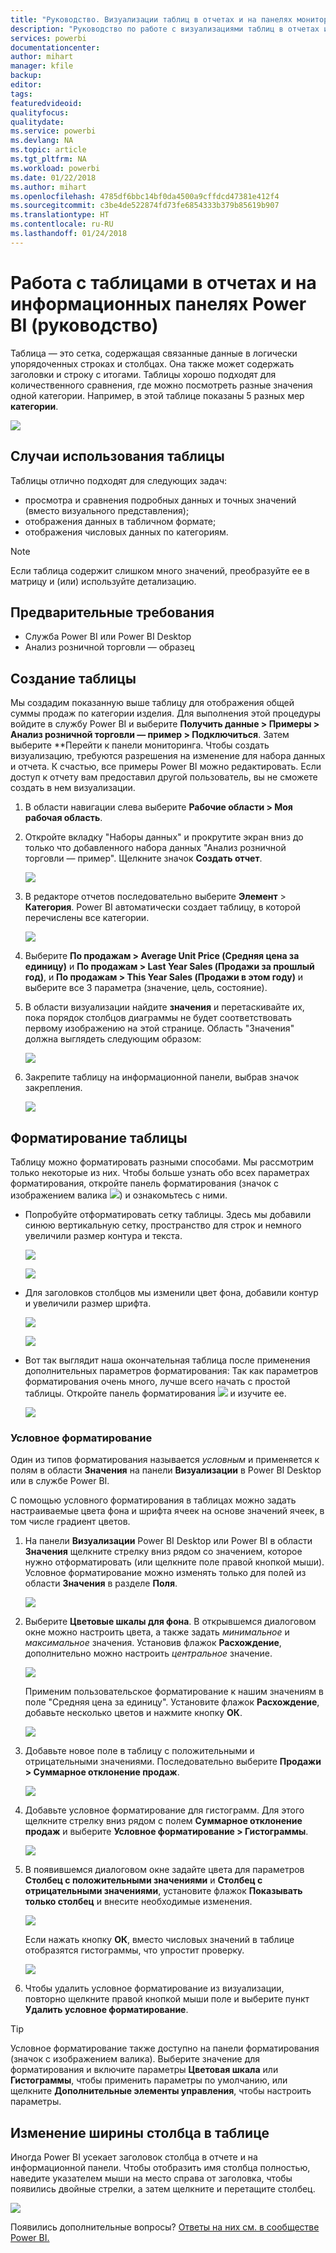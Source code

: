 ```yaml
---
title: "Руководство. Визуализации таблиц в отчетах и на панелях мониторинга Power BI"
description: "Руководство по работе с визуализациями таблиц в отчетах и на панелях мониторинга Power BI, включая способы изменения ширины столбцов."
services: powerbi
documentationcenter: 
author: mihart
manager: kfile
backup: 
editor: 
tags: 
featuredvideoid: 
qualityfocus: 
qualitydate: 
ms.service: powerbi
ms.devlang: NA
ms.topic: article
ms.tgt_pltfrm: NA
ms.workload: powerbi
ms.date: 01/22/2018
ms.author: mihart
ms.openlocfilehash: 4785df6bbc14bf0da4500a9cffdcd47381e412f4
ms.sourcegitcommit: c3be4de522874fd73fe6854333b379b85619b907
ms.translationtype: HT
ms.contentlocale: ru-RU
ms.lasthandoff: 01/24/2018
---
```

# <a name="working-with-tables-in-power-bi-reports-and-dashboards-tutorial"></a>Работа с таблицами в отчетах и на информационных панелях Power BI (руководство)
Таблица — это сетка, содержащая связанные данные в логически упорядоченных строках и столбцах. Она также может содержать заголовки и строку с итогами. Таблицы хорошо подходят для количественного сравнения, где можно посмотреть разные значения одной категории. Например, в этой таблице показаны 5 разных мер **категории**.

![](media/power-bi-visualization-tables/table.png)

## <a name="when-to-use-a-table"></a>Случаи использования таблицы
Таблицы отлично подходят для следующих задач:

* просмотра и сравнения подробных данных и точных значений (вместо визуального представления);
* отображения данных в табличном формате;
* отображения числовых данных по категориям.   

> [!NOTE]
> Если таблица содержит слишком много значений, преобразуйте ее в матрицу и (или) используйте детализацию.
> 
> 
## <a name="prerequisites"></a>Предварительные требования
 - Служба Power BI или Power BI Desktop
 - Анализ розничной торговли — образец


## <a name="create-a-table"></a>Создание таблицы
Мы создадим показанную выше таблицу для отображения общей суммы продаж по категории изделия. Для выполнения этой процедуры войдите в службу Power BI и выберите **Получить данные \> Примеры \> Анализ розничной торговли — пример > Подключиться**. Затем выберите **Перейти к панели мониторинга. Чтобы создать визуализацию, требуются разрешения на изменение для набора данных и отчета. К счастью, все примеры Power BI можно редактировать. Если доступ к отчету вам предоставил другой пользователь, вы не сможете создать в нем визуализации.

1. В области навигации слева выберите **Рабочие области > Моя рабочая область**.    
2. Откройте вкладку "Наборы данных" и прокрутите экран вниз до только что добавленного набора данных "Анализ розничной торговли — пример".  Щелкните значок **Создать отчет**.
   
    ![](media/power-bi-visualization-tables/power-bi-create-report.png)
2. В редакторе отчетов последовательно выберите **Элемент** > **Категория**.  Power BI автоматически создает таблицу, в которой перечислены все категории.
   
    ![](media/power-bi-visualization-tables/power-bi-table1.png)
3. Выберите **По продажам > Average Unit Price (Средняя цена за единицу)** и **По продажам > Last Year Sales (Продажи за прошлый год)**, и **По продажам > This Year Sales (Продажи в этом году)** и выберите все 3 параметра (значение, цель, состояние).   
4. В области визуализации найдите **значения** и перетаскивайте их, пока порядок столбцов диаграммы не будет соответствовать первому изображению на этой странице.  Область "Значения" должна выглядеть следующим образом:
   
    ![](media/power-bi-visualization-tables/power-bi-table2.png)
5. Закрепите таблицу на информационной панели, выбрав значок закрепления.  
   
     ![](media/power-bi-visualization-tables/pbi_pintile.png)

## <a name="format-the-table"></a>Форматирование таблицы
Таблицу можно форматировать разными способами. Мы рассмотрим только некоторые из них. Чтобы больше узнать обо всех параметрах форматирования, откройте панель форматирования (значок с изображением валика ![](media/power-bi-visualization-tables/power-bi-format.png)) и ознакомьтесь с ними.

* Попробуйте отформатировать сетку таблицы. Здесь мы добавили синюю вертикальную сетку, пространство для строк и немного увеличили размер контура и текста.
  
    ![](media/power-bi-visualization-tables/power-bi-table-grid2-new.png)
  
    ![](media/power-bi-visualization-tables/power-bi-table-grid3.png)
* Для заголовков столбцов мы изменили цвет фона, добавили контур и увеличили размер шрифта. 
  
    ![](media/power-bi-visualization-tables/power-bi-table-column.png)
  
    ![](media/power-bi-visualization-tables/power-bi-table-column2.png)
* Вот так выглядит наша окончательная таблица после применения дополнительных параметров форматирования: Так как параметров форматирования очень много, лучше всего начать с простой таблицы. Откройте панель форматирования ![](media/power-bi-visualization-tables/power-bi-format.png) и изучите ее. 
  
    ![](media/power-bi-visualization-tables/power-bi-table-format.png)

### <a name="conditional-formatting"></a>Условное форматирование
Один из типов форматирования называется *условным* и применяется к полям в области **Значения** на панели **Визуализации** в Power BI Desktop или в службе Power BI. 

С помощью условного форматирования в таблицах можно задать настраиваемые цвета фона и шрифта ячеек на основе значений ячеек, в том числе градиент цветов. 

1. На панели **Визуализации** Power BI Desktop или Power BI в области **Значения** щелкните стрелку вниз рядом со значением, которое нужно отформатировать (или щелкните поле правой кнопкой мыши). Условное форматирование можно изменять только для полей из области **Значения** в разделе **Поля**.
   
    ![](media/power-bi-visualization-tables/power-bi-conditional-formatting-background.png)
2. Выберите **Цветовые шкалы для фона**. В открывшемся диалоговом окне можно настроить цвета, а также задать *минимальное* и *максимальное* значения. Установив флажок **Расхождение**, дополнительно можно настроить *центральное* значение.
   
    ![](media/power-bi-visualization-tables/power-bi-conditional-formatting-background2.png)
   
    Применим пользовательское форматирование к нашим значениям в поле "Средняя цена за единицу". Установите флажок **Расхождение**, добавьте несколько цветов и нажмите кнопку **ОК**. 
   
    ![](media/power-bi-visualization-tables/power-bi-conditional-formatting-data-background.png)
3. Добавьте новое поле в таблицу с положительными и отрицательными значениями.  Последовательно выберите **Продажи > Суммарное отклонение продаж**. 
   
    ![](media/power-bi-visualization-tables/power-bi-conditional-formatting2.png)
4. Добавьте условное форматирование для гистограмм. Для этого щелкните стрелку вниз рядом с полем **Суммарное отклонение продаж** и выберите **Условное форматирование > Гистограммы**.
   
    ![](media/power-bi-visualization-tables/power-bi-conditional-formatting-data-bars.png)
5. В появившемся диалоговом окне задайте цвета для параметров **Столбец с положительными значениями** и **Столбец с отрицательными значениями**, установите флажок **Показывать только столбец** и внесите необходимые изменения.
   
    ![](media/power-bi-visualization-tables/power-bi-data-bars.png)
   
    Если нажать кнопку **ОК**, вместо числовых значений в таблице отобразятся гистограммы, что упростит проверку.
   
    ![](media/power-bi-visualization-tables/power-bi-conditional-formatting-data-bars2.png)
6. Чтобы удалить условное форматирование из визуализации, повторно щелкните правой кнопкой мыши поле и выберите пункт **Удалить условное форматирование**.

> [!TIP]
> Условное форматирование также доступно на панели форматирования (значок с изображением валика). Выберите значение для форматирования и включите параметры **Цветовая шкала** или **Гистограммы**, чтобы применить параметры по умолчанию, или щелкните **Дополнительные элементы управления**, чтобы настроить параметры.
> 
> 

## <a name="adjust-the-column-width-of-a-table"></a>Изменение ширины столбца в таблице
Иногда Power BI усекает заголовок столбца в отчете и на информационной панели. Чтобы отобразить имя столбца полностью, наведите указателем мыши на место справа от заголовка, чтобы появились двойные стрелки, а затем щелкните и перетащите столбец.

![](media/power-bi-visualization-tables/resizetable.gif)

Появились дополнительные вопросы? [Ответы на них см. в сообществе Power BI.](http://community.powerbi.com/)

